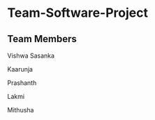 # Team-Software-Project

Team Members
------------

Vishwa Sasanka

Kaarunja

Prashanth

Lakmi

Mithusha


